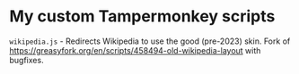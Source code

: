 #  My custom Tampermonkey scripts 
`wikipedia.js` - Redirects Wikipedia to use the good (pre-2023) skin. Fork of https://greasyfork.org/en/scripts/458494-old-wikipedia-layout with bugfixes.
